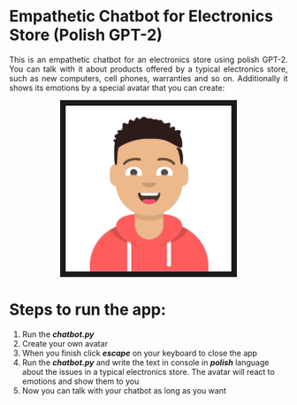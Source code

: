 # Empathetic Chatbot for Electronics Store (Polish GPT-2)
<p align="justify">
This is an empathetic chatbot for an electronics store using polish GPT-2. You can talk with it about products offered by a typical electronics store, such as new computers, cell phones, warranties and so on. Additionally it shows its emotions by a special avatar that you can create: 
</p>
<p align="center">
<img src="https://github.com/MaciejCzajka/Empathetic_Chatbot_Electronics_Store/blob/main/AVATAR.png" width="300" height="300" border="10"/>
</p>

# Steps to run the app:<br/>
1. Run the ***chatbot.py***<br/>
2. Create your own avatar<br/>
3. When you finish click ***escape*** on your keyboard to close the app<br/>
4. Run the ***chatbot.py*** and write the text in console in ***polish*** language about the issues in a typical electronics store. The avatar will react to emotions and show them to you<br/>
5. Now you can talk with your chatbot as long as you want<br/>

